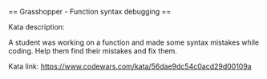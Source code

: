 == Grasshopper - Function syntax debugging ==

Kata description:

A student was working on a function and made some syntax mistakes while coding. Help them find their mistakes and fix them.

Kata link: https://www.codewars.com/kata/56dae9dc54c0acd29d00109a
